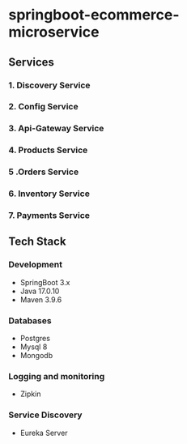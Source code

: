 # springboot-ecommerce-microservice

## Services 
### 1. Discovery Service
### 2. Config Service
### 3. Api-Gateway Service
### 4. Products Service
### 5 .Orders Service
### 6. Inventory Service
### 7. Payments Service

## Tech Stack
 ### Development 
 - SpringBoot 3.x
 - Java 17.0.10
 - Maven 3.9.6
 ### Databases
 - Postgres
 - Mysql 8 
 - Mongodb

 ### Logging and monitoring
  - Zipkin

### Service Discovery 
  - Eureka Server

